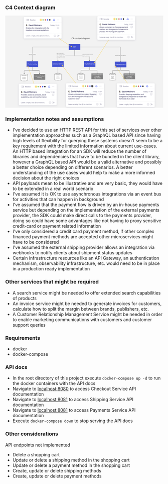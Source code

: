 ### C4 Context diagram

![c4-context-diagram.png](resources/c4-context-diagram.png)

### Implementation notes and assumptions

- I've decided to use an HTTP REST API for this set of services over other implementation approaches such as a GraphQL
  based API since having high levels of flexibility for querying these systems doesn't seem to be a key requirement
  with the limited information about current use-cases. An HTTP based integration for an SDK will reduce the number of
  libraries and dependencies that have to be bundled in the client library, however a GraphQL based API would be a
  valid alternative and possibly a better choice depending on different scenarios. A better understanding of the use
  cases would help to make a more informed decision about the right choices
- API payloads mean to be illustrative and are very basic, they would have to be extended in a real world scenario
- I've assumed it is OK to use asynchronous integrations via an event bus for activities that can happen in background
- I've assumed that the payment flow is driven by an in-house payments service but depending on the implementation of
  the external payments provider, the SDK could make direct calls to the payments provider, doing so could have some
  advantages like not having to proxy sensitive credit-card or payment related information
- I've only considered a credit card payment method, if other complex financed payment methods are accepted other
  microservices might have to be considered
- I've assumed the external shipping provider allows an integration via webhooks to notify clients about shipment status
  updates
- Certain infrastructure resources like an API Gateway, an authentication mechanism, observability infrastructure, etc.
  would need to be in place in a production ready implementation

### Other services that might be required

- A search service might be needed to offer extended search capabilities of products
- An invoice service might be needed to generate invoices for customers, calculate how to split the margin between
  brands, publishers, etc.
- A Customer Relationship Management Service might be needed in order to enable marketing communications with customers
  and customer support queries

### Requirements

- docker
- docker-compose

### API docs

- In the root directory of this project execute `docker-compose up -d` to run the docker containers with the API docs
- Navigate to [localhost:8080](http://localhost:8080) to access Checkout Service API documentation
- Navigate to [localhost:8081](http://localhost:8081) to access Shipping Service API documentation
- Navigate to [localhost:8081](http://localhost:8082) to access Payments Service API documentation
- Execute `docker-compose down` to stop serving the API docs

### Other considerations

API endpoints not implemented

- Delete a shopping cart
- Update or delete a shipping method in the shopping cart
- Update or delete a payment method in the shopping cart
- Create, update or delete shipping methods
- Create, update or delete payment methods
